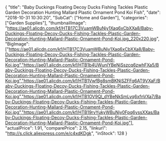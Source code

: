 {
	"title": "Baby Duckings Floating Decoy Ducks Fishing Tackles Plastic Garden Decoration Hunting Mallard Plastic Ornament Pond Koi Fish",
	"date": "2018-10-31 10:30:20",
	"SubCat": ["Home and Garden"],
	"categories": ["Garden Supplies"],
	"thumbnailImage": "https://ae01.alicdn.com/kf/HTB17C3VuamWBuNjy1Xaq6xCbXXa8/Baby-Duckings-Floating-Decoy-Ducks-Fishing-Tackles-Plastic-Garden-Decoration-Hunting-Mallard-Plastic-Ornament-Pond-Koi.jpg_220x220.jpg",
	"BigImage": ["https://ae01.alicdn.com/kf/HTB17C3VuamWBuNjy1Xaq6xCbXXa8/Baby-Duckings-Floating-Decoy-Ducks-Fishing-Tackles-Plastic-Garden-Decoration-Hunting-Mallard-Plastic-Ornament-Pond-Koi.jpg","https://ae01.alicdn.com/kf/HTB1b4UWunlYBeNjSszcq6zwhFXa5/Baby-Duckings-Floating-Decoy-Ducks-Fishing-Tackles-Plastic-Garden-Decoration-Hunting-Mallard-Plastic-Ornament-Pond-Koi.jpg","https://ae01.alicdn.com/kf/HTB1VwfBg8smBKNjSZFFq6AT9VXaF/Baby-Duckings-Floating-Decoy-Ducks-Fishing-Tackles-Plastic-Garden-Decoration-Hunting-Mallard-Plastic-Ornament-Pond-Koi.jpg","https://ae01.alicdn.com/kf/HTB1OV9Ql_dYBeNkSmLyq6xfnVXa7/Baby-Duckings-Floating-Decoy-Ducks-Fishing-Tackles-Plastic-Garden-Decoration-Hunting-Mallard-Plastic-Ornament-Pond-Koi.jpg","https://ae01.alicdn.com/kf/HTB19rvYukyWBuNjy0Fpq6yssXXas/Baby-Duckings-Floating-Decoy-Ducks-Fishing-Tackles-Plastic-Garden-Decoration-Hunting-Mallard-Plastic-Ornament-Pond-Koi.jpg"],
	"actualPrice": 1.91,
	"comparePrice": 2.15,
	"linkurl": "http://s.click.aliexpress.com/e/c4xdKDgk",
	"inStock": 128
}
